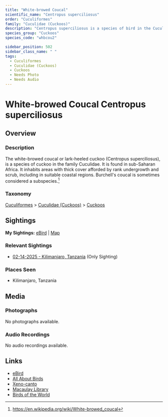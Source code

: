 ```yaml
---
title: "White-browed Coucal"
scientific_name: "Centropus superciliosus"
order: "Cuculiformes"
family: "Cuculidae (Cuckoos)"
description: "Centropus superciliosus is a species of bird in the Cuculidae (Cuckoos) family. It has been observed 1 times."
species_group: "Cuckoos"
species_code: "whbcou2"

sidebar_position: 502
sidebar_class_name: " "
tags: 
  - Cuculiformes
  - Cuculidae (Cuckoos)
  - Cuckoos
  - Needs Photo
  - Needs Audio
---
```


# White-browed Coucal <span className='sci_name'>Centropus superciliosus</span>

## Overview

### Description
The white-browed coucal or lark-heeled cuckoo (Centropus superciliosus), is a species of cuckoo in the family Cuculidae. It is found in sub-Saharan Africa. It inhabits areas with thick cover afforded by rank undergrowth and scrub, including in suitable coastal regions. Burchell's coucal is sometimes considered a subspecies.[^1]

[^1]: https://en.wikipedia.org/wiki/White-browed_coucal

### Taxonomy
[Cuculiformes](/tags/cuculiformes) > [Cuculidae (Cuckoos)](/tags/cuculidae-cuckoos) > [Cuckoos](/tags/cuckoos)


## Sightings

**My Sightings:** [eBird](https://ebird.org/lifelist?r=world&time=life&spp=whbcou2) | [Map](/map?species_code=whbcou2)

### Relevant Sightings

* [02-14-2025 - Kilimanjaro, Tanzania](https://ebird.org/checklist/S216443488) (Only Sighting)

### Places Seen

* Kilimanjaro, Tanzania



## Media
### Photographs
No photographs available.

### Audio Recordings
No audio recordings available.

## Links
* [eBird](https://ebird.org/species/whbcou2) 
* [All About Birds](https://www.allaboutbirds.org/guide/whbcou2) 
* [Xeno-canto](https://www.xeno-canto.org/species/centropus-superciliosus) 
* [Macaulay Library](https://search.macaulaylibrary.org/catalog?taxonCode=whbcou2&sort=rating_rank_desc)
* [Birds of the World](https://birdsoftheworld.org/bow/species/whbcou2)
